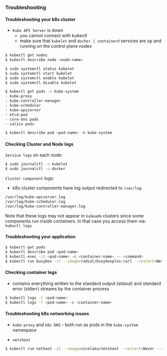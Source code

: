 ### Troubleshooting

#### Troubleshooting your k8s cluster

- `Kube API Server` is down 
  - you cannot connect with kubectl
  - make sure that `kubelet` and `docker | containerd` services are up and running on the control plane nodes

```bash
$ kubectl get nodes
$ kubectl describe node <node-name>

$ sudo systemctl status kubelet
$ sudo systemctl start kubelet
$ sudo systemctl enable kubelet
$ sudo systemctl disable kubelet

$ kubectl get pods -n kube-system
- kube-proxy
- kube-controller-manager
- kube-scheduler
- kube-apiserver
- etcd-pod
- core-dns pods
- calico pods

$ kubectl describe pod <pod-name> -n kube-system
```

#### Checking Cluster and Node logs

`Service logs` on each node:

```bash
$ sudo journalctl -u kubelet
$ sudo journalctl -u docker
```

`Cluster component` logs:

- k8s cluster components have log output redirected to `/var/log` 

```bash
/var/log/kube-apiserver.log
/var/log/kube-scheduler.log
/var/log/kube-controller-manager.log
```

Note that these logs may not appear in `kubeadm` clusters since some components run inside containers.
In that case you access them via: `kubectl logs`

#### Troubleshooting your application

```bash
$ kubectl get pods
$ kubectl describe pod <pod-name>
$ kubectl exec -it <pod-name> -c <container-name> -- <command>
$ kubectl run busybox -it --image=radial/busyboxplus:curl --restart=Never --rm -- sh
```

#### Checking container logs

- contains everything written to the standard output (stdout) and standard error (stderr) streams by the container process
 
```bash
$ kubectl logs -f <pod-name>
$ kubectl logs -f <pod-name> -c <container-name>
```

#### Troubleshooting k8s networking issues

- `kube-proxy` and `k8s DNS` - both run as pods in the `kube-system` namespace

- `netshoot`

```bash
$ kubectl run nethoot -it --image=nicolaka/netshoot --restart=Never --rm -- sh
``` 


